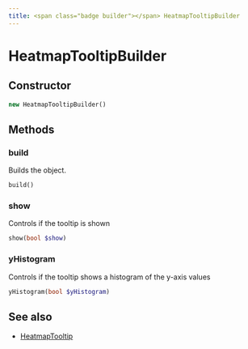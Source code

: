 ```yaml
---
title: <span class="badge builder"></span> HeatmapTooltipBuilder
---
```

# <span class="badge builder"></span> HeatmapTooltipBuilder

## Constructor

```php
new HeatmapTooltipBuilder()
```
## Methods

### <span class="badge object-method"></span> build

Builds the object.

```php
build()
```

### <span class="badge object-method"></span> show

Controls if the tooltip is shown

```php
show(bool $show)
```

### <span class="badge object-method"></span> yHistogram

Controls if the tooltip shows a histogram of the y-axis values

```php
yHistogram(bool $yHistogram)
```

## See also

 * <span class="badge object-type-class"></span> [HeatmapTooltip](./object-HeatmapTooltip.md)
